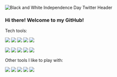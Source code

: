 ![Black and White Independence Day Twitter Header](https://user-images.githubusercontent.com/61391413/117715337-1e8a4e00-b1a6-11eb-9583-db2de8284ff9.gif)
### Hi there! Welcome to my GitHub! 

Tech tools: 

![](https://img.shields.io/badge/JavaScript-informational?style=flat&logo=<LOGO_NAME>&logoColor=black&color=darkgreen&logoWidth=40) 
![](https://img.shields.io/badge/React-informational?style=flat&logo=<LOGO_NAME>&logoColor=black&color=blue)
![](https://img.shields.io/badge/Rails-informational?style=flat&logo=<LOGO_NAME>&logoColor=black&color=orange)
![](https://img.shields.io/badge/Ruby-informational?style=flat&logo=<LOGO_NAME>&logoColor=black&color=blueviolet)
![](https://img.shields.io/badge/HTML-informational?style=flat&logo=<LOGO_NAME>&logoColor=black&color=black)

![](https://img.shields.io/badge/CSS-informational?style=flat&logo=<LOGO_NAME>&logoColor=black&color=navy)
![](https://img.shields.io/badge/SemanticUI-informational?style=flat&logo=<LOGO_NAME>&logoColor=black&color=magenta)
![](https://img.shields.io/badge/PostgresQL-informational?style=flat&logo=<LOGO_NAME>&logoColor=black&color=lightblue)
![](https://img.shields.io/badge/ActiveRecord-informational?style=flat&logo=<LOGO_NAME>&logoColor=black&color=purple)
![](https://img.shields.io/badge/MVC-informational?style=flat&logo=<LOGO_NAME>&logoColor=black&color=red)

Other tools I like to play with:

![](https://img.shields.io/badge/AdobePremierePro-informational?style=flat&logo=<LOGO_NAME>&logoColor=black&color=gold)
![](https://img.shields.io/badge/AdobeAfterEffects-informational?style=flat&logo=<LOGO_NAME>&logoColor=black&color=gray)
![](https://img.shields.io/badge/Audacity-informational?style=flat&logo=<LOGO_NAME>&logoColor=black&color=tan)
![](https://img.shields.io/badge/Ableton9-informational?style=flat&logo=<LOGO_NAME>&logoColor=black&color=darkblue)
![](https://img.shields.io/badge/ProTools-informational?style=flat&logo=<LOGO_NAME>&logoColor=black&color=jade)



<!--
**Ginger-Mano/Ginger-Mano** is a ✨ _special_ ✨ repository because its `README.md` (this file) appears on your GitHub profile.

Here are some ideas to get you started:

- 🔭 I’m currently working on ...
- 🌱 I’m currently learning ...
- 👯 I’m looking to collaborate on ...
- 🤔 I’m looking for help with ...
- 💬 Ask me about ...
- 📫 How to reach me: ...
- 😄 Pronouns: ...
- ⚡ Fun fact: ...
-->
